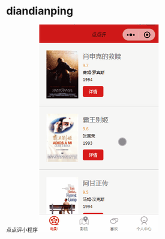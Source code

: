 # diandianping
点点评小程序
![diandianping](https://github.com/f-dandelion/diandianping/blob/master/miniprogram/images/diandianping.gif)
